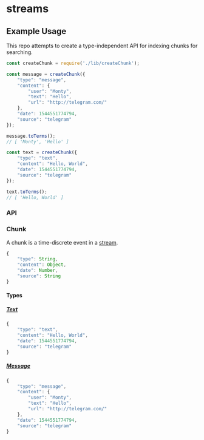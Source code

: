 # streams

## Example Usage

This repo attempts to create a type-independent API for indexing chunks for searching.

``` javascript
const createChunk = require('./lib/createChunk');

const message = createChunk({
	"type": "message",
	"content": {
		"user": "Monty",
		"text": "Hello",
		"url": "http://telegram.com/"
	},
	"date": 1544551774794,
	"source": "telegram"
});

message.toTerms();
// [ 'Monty', 'Hello' ]

const text = createChunk({
	"type": "text",
	"content": "Hello, World",
	"date": 1544551774794,
	"source": "telegram"
});

text.toTerms();
// [ 'Hello, World' ]
```

### API

### Chunk

A chunk is a time-discrete event in a [stream](https://github.com/ovsoinc/nile.chat/issues/34).

``` javascript
{
	"type": String,
	"content": Object,
    "date": Number,
    "source": String
}
```

#### Types

##### [Text](./lib/Text.js)

``` javascript
{
	"type": "text",
	"content": "Hello, World",
	"date": 1544551774794,
	"source": "telegram"
}
```

##### [Message](./lib/Message.js)

``` javascript
{
	"type": "message",
	"content": {
		"user": "Monty",
		"text": "Hello",
		"url": "http://telegram.com/"
	},
	"date": 1544551774794,
	"source": "telegram"
}
```
